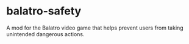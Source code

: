# balatro-safety
A mod for the Balatro video game that helps prevent users from taking unintended dangerous actions.
